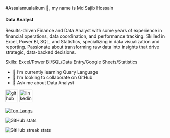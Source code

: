#Assalamualaikum 👋, my name is Md Sajib Hossain
#### Data Analyst
Results-driven Finance and Data Analyst with some years of experience in financial operations, data coordination, and performance tracking. Skilled in Excel, Power BI, SQL, and Statistics, specializing in data visualization and reporting. Passionate about transforming raw data into insights that drive strategic, data-backed decisions.

Skills: Excel/Power BI/SQL/Data Entry/Google Sheets/Statistics 

- 🌱 I’m currently learning Quary Language 
- 👯 I’m looking to collaborate on GitHub 
- 💬 Ask me about Data Analyst 


[<img src='https://cdn.jsdelivr.net/npm/simple-icons@3.0.1/icons/github.svg' alt='github' height='40'>](https://github.com/sajib-analyst)  [<img src='https://cdn.jsdelivr.net/npm/simple-icons@3.0.1/icons/linkedin.svg' alt='linkedin' height='40'>](https://www.linkedin.com/in/www.linkedin.com/in/md-sajib-hossain-fnb-bba-gstu/)  

[![Top Langs](https://github-readme-stats.vercel.app/api/top-langs/?username=sajib-analyst)](https://github.com/anuraghazra/github-readme-stats)

![GitHub stats](https://github-readme-stats.vercel.app/api?username=sajib-analyst&show_icons=true&count_private=true)  

![GitHub streak stats](https://streak-stats.demolab.com/?user=sajib-analyst)  



